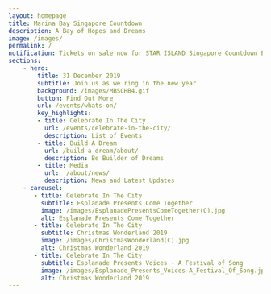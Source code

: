 ```yaml
---
layout: homepage
title: Marina Bay Singapore Countdown
description: A Bay of Hopes and Dreams
image: /images/
permalink: /
notification: Tickets on sale now for STAR ISLAND Singapore Countdown Edition 2019 - 2020 
sections:
    - hero:
        title: 31 December 2019
        subtitle: Join us as we ring in the new year
        background: /images/MBSCHB4.gif
        button: Find Out More
        url: /events/whats-on/
        key_highlights:
        - title: Celebrate In The City
          url: /events/celebrate-in-the-city/
          description: List of Events
        - title: Build A Dream
          url: /build-a-dream/about/
          description: Be Builder of Dreams
        - title: Media
          url: 	/about/news/
          description: News and Latest Updates 
    - carousel:
       - title: Celebrate In The City
         subtitle: Esplanade Presents Come Together
         image: /images/EsplanadePresentsComeTogether(C).jpg
         alt: Esplanade Presents Come Together
       - title: Celebrate In The City 
         subtitle: Christmas Wonderland 2019
         image: /images/ChristmasWonderland(C).jpg
         alt: Christmas Wonderland 2019
       - title: Celebrate In The City
         subtitle: Esplanade Presents Voices - A Festival of Song
         image: /images/Esplanade_Presents_Voices-A_Festival_Of_Song.jpg
         alt: Christmas Wonderland 2019
---
```

